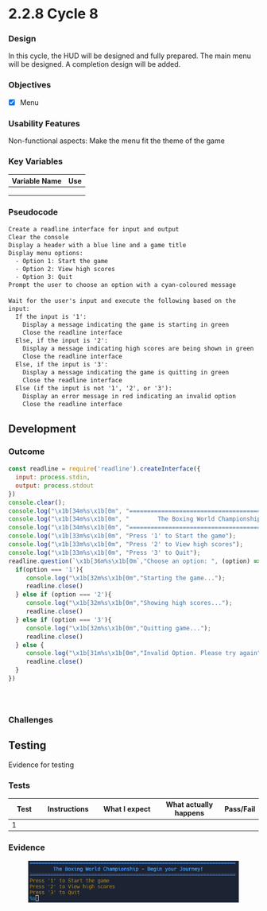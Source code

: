 # 2.2.8 Cycle 8

### Design

In this cycle, the HUD will be designed and fully prepared. The main menu will be designed. A completion design will be added.

### Objectives

* [x] Menu

### Usability Features

Non-functional aspects: Make the menu fit the theme of the game

### Key Variables

| Variable Name | Use |
| ------------- | --- |
|               |     |
|               |     |
|               |     |

### Pseudocode

```
Create a readline interface for input and output
Clear the console
Display a header with a blue line and a game title
Display menu options:
  - Option 1: Start the game
  - Option 2: View high scores
  - Option 3: Quit
Prompt the user to choose an option with a cyan-coloured message

Wait for the user's input and execute the following based on the input:
  If the input is '1':
    Display a message indicating the game is starting in green
    Close the readline interface
  Else, if the input is '2':
    Display a message indicating high scores are being shown in green
    Close the readline interface
  Else, if the input is '3':
    Display a message indicating the game is quitting in green
    Close the readline interface
  Else (if the input is not '1', '2', or '3'):
    Display an error message in red indicating an invalid option
    Close the readline interface
```

## Development

### Outcome



```javascript
const readline = require('readline').createInterface({
  input: process.stdin,
  output: process.stdout
})
console.clear();
console.log("\x1b[34m%s\x1b[0m", "======================================================================");
console.log("\x1b[34m%s\x1b[0m", "        The Boxing World Championship - Begin your Journey!");
console.log("\x1b[34m%s\x1b[0m", "======================================================================");
console.log("\x1b[33m%s\x1b[0m", "Press '1' to Start the game");
console.log("\x1b[33m%s\x1b[0m", "Press '2' to View high scores");
console.log("\x1b[33m%s\x1b[0m", "Press '3' to Quit");
readline.question(`\x1b[36m%s\x1b[0m`,"Choose an option: ", (option) => {
  if(option === '1'){
     console.log("\x1b[32m%s\x1b[0m","Starting the game...");
     readline.close()
  } else if (option === '2'){
     console.log("\x1b[32m%s\x1b[0m","Showing high scores...");
     readline.close()
  } else if (option === '3'){
     console.log("\x1b[32m%s\x1b[0m","Quitting game...");
     readline.close()
  } else {
     console.log("\x1b[31m%s\x1b[0m","Invalid Option. Please try again");
     readline.close()
  }
})
```



```javascript
```



```javascript
```



```javascript
```

### Challenges



## Testing

Evidence for testing

### Tests

<table><thead><tr><th width="87">Test</th><th width="127">Instructions</th><th width="223">What I expect</th><th width="208">What actually happens</th><th>Pass/Fail</th></tr></thead><tbody><tr><td>1</td><td></td><td></td><td></td><td></td></tr></tbody></table>

### Evidence

<figure><img src="../.gitbook/assets/image (18).png" alt=""><figcaption></figcaption></figure>
